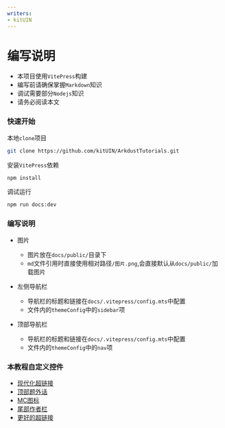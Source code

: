 ```yaml
---
writers:
- kitUIN
---
```

# 编写说明

- 本项目使用`VitePress`构建
- 编写前请确保掌握`Markdown`知识
- 调试需要部分`Nodejs`知识
- 请务必阅读本文

### 快速开始

本地`clone`项目
```bash
git clone https://github.com/kitUIN/ArkdustTutorials.git
```

安装`VitePress`依赖
```bash
npm install
```

调试运行
```bash
npm run docs:dev
```

### 编写说明

- 图片
  - 图片放在`docs/public/`目录下
  - `md`文件引用时直接使用相对路径`/图片.png`,会直接默认从`docs/public/`加载图片

- 左侧导航栏
  - 导航栏的标题和链接在`docs/.vitepress/config.mts`中配置
  - 文件内的`themeConfig`中的`sidebar`项
- 顶部导航栏
  - 导航栏的标题和链接在`docs/.vitepress/config.mts`中配置
  - 文件内的`themeConfig`中的`nav`项

### 本教程自定义控件
- [现代化超链接](/components/modernurl)
- [顶部题外话](/components/subtitle)
- [MC图标](/components/mcicon)
- [尾部作者栏](/components/author)
- [更好的超链接](/components/prettylink)